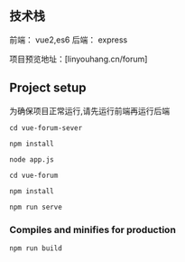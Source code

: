 ## 技术栈
前端： vue2,es6
后端： express

项目预览地址：[linyouhang.cn/forum]


## Project setup

为确保项目正常运行,请先运行前端再运行后端

```
cd vue-forum-sever
```
```
npm install
```
```
node app.js
```


```
cd vue-forum
```
```
npm install
```
```
npm run serve
```

### Compiles and minifies for production
```
npm run build
```

